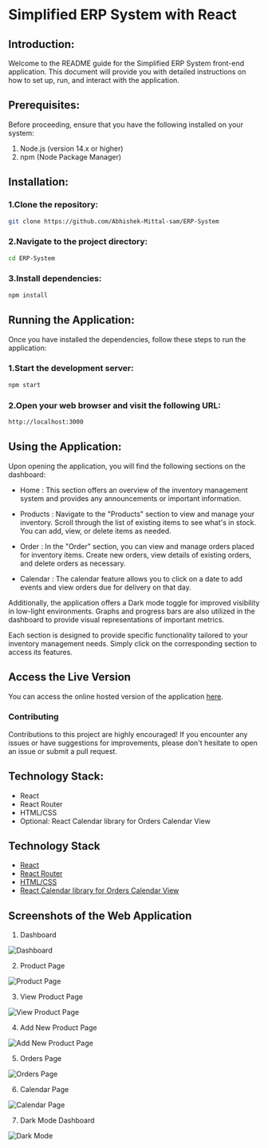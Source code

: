 # Simplified ERP System with React

## Introduction:
Welcome to the README guide for the Simplified ERP System front-end application. This document will provide you with detailed instructions on how to set up, run, and interact with the application.

## Prerequisites:
Before proceeding, ensure that you have the following installed on your system:

1. Node.js (version 14.x or higher)
2. npm (Node Package Manager)

## Installation:

### 1.Clone the repository:
```bash
git clone https://github.com/Abhishek-Mittal-sam/ERP-System
```
### 2.Navigate to the project directory:
```bash
cd ERP-System
```
### 3.Install dependencies:
```bash
npm install
```

## Running the Application:
Once you have installed the dependencies, follow these steps to run the application:
### 1.Start the development server:
```bash
npm start
```
### 2.Open your web browser and visit the following URL:
```bash
http://localhost:3000
```

## Using the Application:

Upon opening the application, you will find the following sections on the dashboard:

- Home :
This section offers an overview of the inventory management system and provides any announcements or important information.

- Products :
Navigate to the "Products" section to view and manage your inventory. Scroll through the list of existing items to see what's in stock. You can add, view, or delete items as needed.

- Order :
In the "Order" section, you can view and manage orders placed for inventory items. Create new orders, view details of existing orders, and delete orders as necessary.

- Calendar :
The calendar feature allows you to click on a date to add events and view orders due for delivery on that day.

Additionally, the application offers a Dark mode toggle for improved visibility in low-light environments. Graphs and progress bars are also utilized in the dashboard to provide visual representations of important metrics.

Each section is designed to provide specific functionality tailored to your inventory management needs. Simply click on the corresponding section to access its features.

## Access the Live Version
You can access the online hosted version of the application [here](https://erpsystem-entnt.netlify.app/).

### Contributing
Contributions to this project are highly encouraged! If you encounter any issues or have suggestions for improvements, please don't hesitate to open an issue or submit a pull request.

## Technology Stack:

- React
- React Router
- HTML/CSS
- Optional: React Calendar library for Orders Calendar View

## Technology Stack

- [React](https://reactjs.org/docs/getting-started.html)
- [React Router](https://reactrouter.com/web/guides/quick-start)
- [HTML/CSS](https://developer.mozilla.org/en-US/docs/Web/HTML)
- [React Calendar library for Orders Calendar View](https://github.com/namespace-ee/react-calendar)


## Screenshots of the Web Application
1. Dashboard

![Dashboard](public/assets/dashboard.png)

2. Product Page
   
![Product Page](public/assets/product.png)

3. View Product Page
   
![View Product Page](public/assets/ViewProducts.png)

4. Add New Product Page
   
![Add New Product Page](public/assets/addnewproduct.png)

5. Orders Page
    
![Orders Page](public/assets/orders.png)

6. Calendar Page
    
![Calendar Page](public/assets/calendar.png)

7. Dark Mode Dashboard
    
![Dark Mode](public/assets/DarkMode.png)


